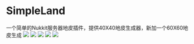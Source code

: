 # SimpleLand
一个简单的Nukkit服务器地皮插件，提供40X40地皮生成器，新加一个60X60地皮生成
<img src="http://www.solememory.top/images/166.jpg">
<img src="http://www.solememory.top/images/GiantCourage.jpg">
<img src="http://i1.piimg.com/1949/09b8ae9c1c309101s.png">
<imd src="http://chuantu.biz/t5/101/1496824511x1863727670.png">
<img src="http://chuantu.biz/t5/101/1496824600x1863727670.png">
<img src="http://chuantu.biz/t5/101/1496824691x1863727670.png">
